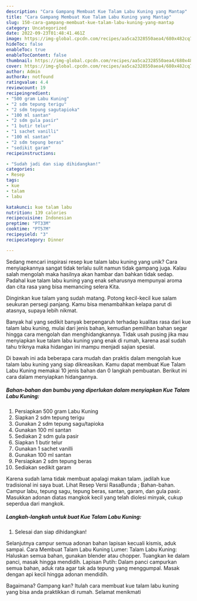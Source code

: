 ```yaml
---
description: "Cara Gampang Membuat Kue Talam Labu Kuning yang Mantap"
title: "Cara Gampang Membuat Kue Talam Labu Kuning yang Mantap"
slug: 150-cara-gampang-membuat-kue-talam-labu-kuning-yang-mantap
category: Uncategorized
date: 2022-09-23T01:48:41.461Z
image: https://img-global.cpcdn.com/recipes/aa5ca2328550aea4/680x482cq70/kue-talam-labu-kuning-foto-resep-utama.jpg
hideToc: false
enableToc: true
enableTocContent: false
thumbnail: https://img-global.cpcdn.com/recipes/aa5ca2328550aea4/680x482cq70/kue-talam-labu-kuning-foto-resep-utama.jpg
cover: https://img-global.cpcdn.com/recipes/aa5ca2328550aea4/680x482cq70/kue-talam-labu-kuning-foto-resep-utama.jpg
author: Admin
authorAv: notfound
ratingvalue: 4.4
reviewcount: 19
recipeingredient:
- "500 gram Labu Kuning"
- "2 sdm tepung terigu"
- "2 sdm tepung sagutapioka"
- "100 ml santan"
- "2 sdm gula pasir"
- "1 butir telur"
- "1 sachet vanilli"
- "100 ml santan"
- "2 sdm tepung beras"
- "sedikit garam"
recipeinstructions:

- "Sudah jadi dan siap dihidangkan!"
categories:
- Resep
tags:
- kue
- talam
- labu

katakunci: kue talam labu 
nutrition: 139 calories
recipecuisine: Indonesian
preptime: "PT33M"
cooktime: "PT57M"
recipeyield: "3"
recipecategory: Dinner

---
```





Sedang mencari inspirasi resep kue talam labu kuning yang unik? Cara menyiapkannya sangat tidak terlalu sulit namun tidak gampang juga. Kalau salah mengolah maka hasilnya akan hambar dan bahkan tidak sedap. Padahal kue talam labu kuning yang enak seharusnya mempunyai aroma dan cita rasa yang bisa memancing selera Kita.





Dinginkan kue talam yang sudah matang. Potong kecil-kecil kue salam seukuran persegi panjang. Kamu bisa menambahkan kelapa parut di atasnya, supaya lebih nikmat.

Banyak hal yang sedikit banyak berpengaruh terhadap kualitas rasa dari kue talam labu kuning, mulai dari jenis bahan, kemudian pemilihan bahan segar hingga cara mengolah dan menghidangkannya. Tidak usah pusing jika mau menyiapkan kue talam labu kuning yang enak di rumah, karena asal sudah tahu triknya maka hidangan ini mampu menjadi sajian spesial.






Di bawah ini ada beberapa cara mudah dan praktis dalam mengolah kue talam labu kuning yang siap dikreasikan. Kamu dapat membuat Kue Talam Labu Kuning memakai 10 jenis bahan dan 0 langkah pembuatan. Berikut ini cara dalam menyiapkan hidangannya.

<!--inarticleads1-->

##### Bahan-bahan dan bumbu yang diperlukan dalam menyiapkan Kue Talam Labu Kuning:

1. Persiapkan 500 gram Labu Kuning
1. Siapkan 2 sdm tepung terigu
1. Gunakan 2 sdm tepung sagu/tapioka
1. Gunakan 100 ml santan
1. Sediakan 2 sdm gula pasir
1. Siapkan 1 butir telur
1. Gunakan 1 sachet vanilli
1. Gunakan 100 ml santan
1. Persiapkan 2 sdm tepung beras
1. Sediakan sedikit garam


Karena sudah lama tidak membuat apalagi makan talam. jadilah kue tradisional ini saya buat. Lihat Resep Versi RasaBunda ; Bahan-bahan. Campur labu, tepung sagu, tepung beras, santan, garam, dan gula pasir. Masukkan adonan diatas mangkok kecil yang telah diolesi minyak, cukup seperdua dari mangkok. 

<!--inarticleads2-->

##### Langkah-langkah untuk buat Kue Talam Labu Kuning:


1. Selesai dan siap dihidangkan!

Selanjutnya campur semua adonan bahan lapisan kecuali kismis, aduk sampai. Cara Membuat Talam Labu Kuning Lumer: Talam Labu Kuning: Haluskan semua bahan, gunakan blender atau chopper. Tuangkan ke dalam panci, masak hingga mendidih. Lapisan Putih: Dalam panci campurkan semua bahan, aduk rata agar tak ada tepung yang menggumpal. Masak dengan api kecil hingga adonan mendidih. 

Bagaimana? Gampang kan? Itulah cara membuat kue talam labu kuning yang bisa anda praktikkan di rumah. Selamat menikmati
